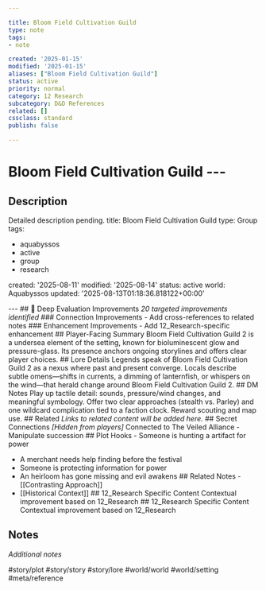 ```yaml
---

title: Bloom Field Cultivation Guild
type: note
tags:
- note

created: '2025-01-15'
modified: '2025-01-15'
aliases: ["Bloom Field Cultivation Guild"]
status: active
priority: normal
category: 12 Research
subcategory: D&D References
related: []
cssclass: standard
publish: false

---
```


 # Bloom Field Cultivation Guild ---

## Description

Detailed description pending.
title: Bloom Field Cultivation Guild
type: Group
tags:
- aquabyssos
- active
- group
- research

created: '2025-08-11'
modified: '2025-08-14'
status: active
world: Aquabyssos
updated: '2025-08-13T01:18:36.818122+00:00'

--- ## 🔧 Deep Evaluation Improvements *20 targeted improvements identified* ### Connection Improvements - Add cross-references to related notes ### Enhancement Improvements - Add 12_Research-specific enhancement ## Player-Facing Summary Bloom Field Cultivation Guild 2 is a undersea element of the setting, known for bioluminescent glow and pressure-glass. Its presence anchors ongoing storylines and offers clear player choices. ## Lore Details Legends speak of Bloom Field Cultivation Guild 2 as a nexus where past and present converge. Locals describe subtle omens—shifts in currents, a dimming of lanternfish, or whispers on the wind—that herald change around Bloom Field Cultivation Guild 2. ## DM Notes Play up tactile detail: sounds, pressure/wind changes, and meaningful symbology. Offer two clear approaches (stealth vs. Parley) and one wildcard complication tied to a faction clock. Reward scouting and map use. ## Related *Links to related content will be added here.* ## Secret Connections *[Hidden from players]* Connected to The Veiled Alliance - Manipulate succession ## Plot Hooks - Someone is hunting a artifact for power

- A merchant needs help finding before the festival
- Someone is protecting information for power
- An heirloom has gone missing and evil awakens ## Related Notes - [[Contrasting Approach]]
- [[Historical Context]] ## 12_Research Specific Content Contextual improvement based on 12_Research ## 12_Research Specific Content Contextual improvement based on 12_Research

## Notes

*Additional notes*

#story/plot
#story/story
#story/lore
#world/world
#world/setting
#meta/reference